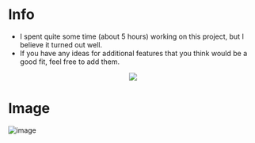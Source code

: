 # Info
- I spent quite some time (about 5 hours) working on this project, but I believe it turned out well.
- If you have any ideas for additional features that you think would be a good fit, feel free to add them.

 
<p align="center">
  <a href="https://scrollimage.yellowgreg.repl.co/">
    <img src="https://img.shields.io/badge/Live%20Demo-Scroll%20Rule34-blue?style=for-the-badge&logo=google-chrome&logoColor=white">
  </a>
</p>

# Image

![image](https://github.com/YellowGreg/Scroll-Rule34-Image/assets/101320329/20410972-096a-4ff8-9294-2ac67e92a8ee)

